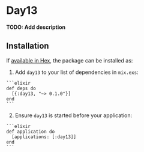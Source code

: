 # Day13

**TODO: Add description**

## Installation

If [available in Hex](https://hex.pm/docs/publish), the package can be installed as:

  1. Add `day13` to your list of dependencies in `mix.exs`:

    ```elixir
    def deps do
      [{:day13, "~> 0.1.0"}]
    end
    ```

  2. Ensure `day13` is started before your application:

    ```elixir
    def application do
      [applications: [:day13]]
    end
    ```

